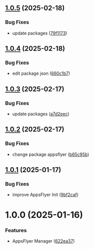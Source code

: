 ## [1.0.5](https://github.com/Unity-UPM-Packages/AppsFlyer-Manager/compare/v1.0.4...v1.0.5) (2025-02-18)


### Bug Fixes

* update packages ([79f1173](https://github.com/Unity-UPM-Packages/AppsFlyer-Manager/commit/79f117350841e0da1fdf27b68e74a7a4a17f7ac1))

## [1.0.4](https://github.com/Unity-UPM-Packages/AppsFlyer-Manager/compare/v1.0.3...v1.0.4) (2025-02-18)


### Bug Fixes

* edit package json ([660c1b7](https://github.com/Unity-UPM-Packages/AppsFlyer-Manager/commit/660c1b75a5d87d3d87f487eec91b8f6f47c3b591))

## [1.0.3](https://github.com/Unity-UPM-Packages/AppsFlyer-Manager/compare/v1.0.2...v1.0.3) (2025-02-17)


### Bug Fixes

* update packages ([a7d2eec](https://github.com/Unity-UPM-Packages/AppsFlyer-Manager/commit/a7d2eecdb1d9f1af1106016deb4949ae53d1b393))

## [1.0.2](https://github.com/Unity-UPM-Packages/AppsFlyer-Manager/compare/v1.0.1...v1.0.2) (2025-02-17)


### Bug Fixes

* change package appsflyer ([b65c95b](https://github.com/Unity-UPM-Packages/AppsFlyer-Manager/commit/b65c95b615ec6c213c3c923f3aa964f329b50917))

## [1.0.1](https://github.com/Unity-UPM-Packages/AppsFlyer-Manager/compare/v1.0.0...v1.0.1) (2025-01-17)


### Bug Fixes

* improve AppsFlyer Init ([9bf2caf](https://github.com/Unity-UPM-Packages/AppsFlyer-Manager/commit/9bf2caff044207895c398353cc322e05ffcca9bc))

# 1.0.0 (2025-01-16)


### Features

* AppsFlyer Manager ([622ea37](https://github.com/Unity-UPM-Packages/AppsFlyer-Manager/commit/622ea37cd4cf37ee6e3cd2e873323df4cf766480))

